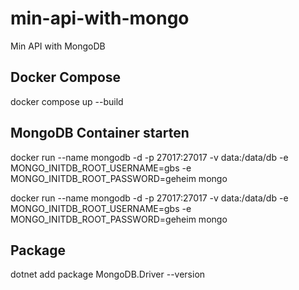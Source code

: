 # min-api-with-mongo
Min API with MongoDB

## Docker Compose
docker compose up --build

## MongoDB Container starten
docker run
  --name mongodb
  -d
  -p 27017:27017
  -v data:/data/db -e MONGO_INITDB_ROOT_USERNAME=gbs
  -e MONGO_INITDB_ROOT_PASSWORD=geheim mongo

docker run --name mongodb -d -p 27017:27017 -v data:/data/db -e MONGO_INITDB_ROOT_USERNAME=gbs -e MONGO_INITDB_ROOT_PASSWORD=geheim mongo

## Package
dotnet add package MongoDB.Driver --version